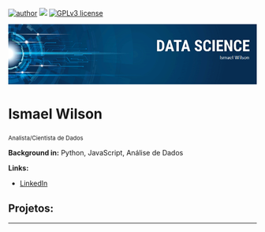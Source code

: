 [![author](https://img.shields.io/badge/author-ismaelcode-red.svg)](https://www.linkedin.com/in/ismael-w/) [![](https://img.shields.io/badge/python-3.7+-blue.svg)](https://www.python.org/downloads/release/python-365/) [![GPLv3 license](https://img.shields.io/badge/License-GPLv3-blue.svg)](http://perso.crans.org/besson/LICENSE.html) 

<p align="center">
  <img src="banner.png" >
</p>

# Ismael Wilson
<sub>Analista/Cientista de Dados</sub>



**Background in:** Python, JavaScript, Análise de Dados 

**Links:**

* [LinkedIn](https://www.linkedin.com/in/ismael-w/)



## Projetos:


---




